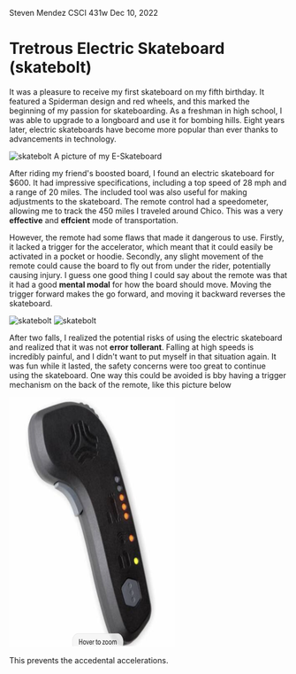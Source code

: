 Steven Mendez
CSCI 431w
Dec 10, 2022

# Tretrous Electric Skateboard (skatebolt)

It was a pleasure to receive my first skateboard on my fifth birthday. It featured a Spiderman design and red wheels, and this marked the beginning of my passion for skateboarding. As a freshman in high school, I was able to upgrade to a longboard and use it for bombing hills. Eight years later, electric skateboards have become more popular than ever thanks to advancements in technology.

<img src="IMG_2114.png" alt="skatebolt" style="width:300px; height:450px;"> A picture of my E-Skateboard

After riding my friend's boosted board, I found an electric skateboard for $600. It had impressive specifications, including a top speed of 28 mph and a range of 20 miles. The included tool was also useful for making adjustments to the skateboard. The remote control had a speedometer, allowing me to track the 450 miles I traveled around Chico. This was a very **effective** and **effcient** mode of transportation.

However, the remote had some flaws that made it dangerous to use. Firstly, it lacked a trigger for the accelerator, which meant that it could easily be activated in a pocket or hoodie. Secondly, any slight movement of the remote could cause the board to fly out from under the rider, potentially causing injury. I guess one good thing I could say about the remote was that it had a good **mental modal** for how the board should move. Moving the trigger forward makes the go forward, and moving it backward reverses the skateboard.

<img src="IMG_2109.png" alt="skatebolt" style="width:300px; height:450px;">
<img src="IMG_2111.png" alt="skatebolt" style="width:300px; height:450px;">

After two falls, I realized the potential risks of using the electric skateboard and realized that it was not **error tollerant**. Falling at high speeds is incredibly painful, and I didn't want to put myself in that situation again. It was fun while it lasted, the safety concerns were too great to continue using the skateboard. One way this could be avoided is bby having a trigger mechanism on the back of the remote, like this picture below 


<img src="boosted.png" alt="controller" style="width:300px; height:450px;">



This prevents the accedental accelerations.




